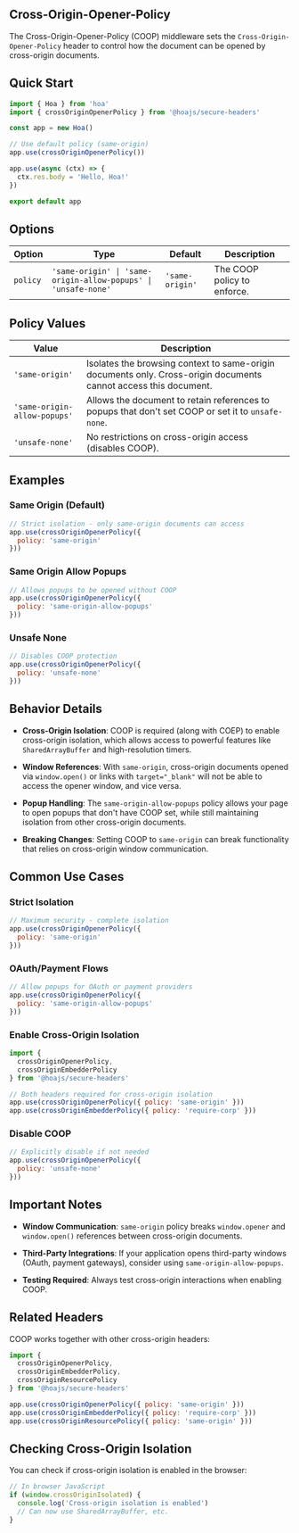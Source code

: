 ## Cross-Origin-Opener-Policy

The Cross-Origin-Opener-Policy (COOP) middleware sets the `Cross-Origin-Opener-Policy` header to control how the document can be opened by cross-origin documents.

## Quick Start

```js
import { Hoa } from 'hoa'
import { crossOriginOpenerPolicy } from '@hoajs/secure-headers'

const app = new Hoa()

// Use default policy (same-origin)
app.use(crossOriginOpenerPolicy())

app.use(async (ctx) => {
  ctx.res.body = 'Hello, Hoa!'
})

export default app
```

## Options

| Option | Type | Default | Description |
| --- | --- | --- | --- |
| `policy` | `'same-origin' \| 'same-origin-allow-popups' \| 'unsafe-none'` | `'same-origin'` | The COOP policy to enforce. |

## Policy Values

| Value | Description |
| --- | --- |
| `'same-origin'` | Isolates the browsing context to same-origin documents only. Cross-origin documents cannot access this document. |
| `'same-origin-allow-popups'` | Allows the document to retain references to popups that don't set COOP or set it to `unsafe-none`. |
| `'unsafe-none'` | No restrictions on cross-origin access (disables COOP). |

## Examples

### Same Origin (Default)

```js
// Strict isolation - only same-origin documents can access
app.use(crossOriginOpenerPolicy({
  policy: 'same-origin'
}))
```

### Same Origin Allow Popups

```js
// Allows popups to be opened without COOP
app.use(crossOriginOpenerPolicy({
  policy: 'same-origin-allow-popups'
}))
```

### Unsafe None

```js
// Disables COOP protection
app.use(crossOriginOpenerPolicy({
  policy: 'unsafe-none'
}))
```

## Behavior Details

- **Cross-Origin Isolation**: COOP is required (along with COEP) to enable cross-origin isolation, which allows access to powerful features like `SharedArrayBuffer` and high-resolution timers.

- **Window References**: With `same-origin`, cross-origin documents opened via `window.open()` or links with `target="_blank"` will not be able to access the opener window, and vice versa.

- **Popup Handling**: The `same-origin-allow-popups` policy allows your page to open popups that don't have COOP set, while still maintaining isolation from other cross-origin documents.

- **Breaking Changes**: Setting COOP to `same-origin` can break functionality that relies on cross-origin window communication.

## Common Use Cases

### Strict Isolation

```js
// Maximum security - complete isolation
app.use(crossOriginOpenerPolicy({
  policy: 'same-origin'
}))
```

### OAuth/Payment Flows

```js
// Allow popups for OAuth or payment providers
app.use(crossOriginOpenerPolicy({
  policy: 'same-origin-allow-popups'
}))
```

### Enable Cross-Origin Isolation

```js
import { 
  crossOriginOpenerPolicy,
  crossOriginEmbedderPolicy 
} from '@hoajs/secure-headers'

// Both headers required for cross-origin isolation
app.use(crossOriginOpenerPolicy({ policy: 'same-origin' }))
app.use(crossOriginEmbedderPolicy({ policy: 'require-corp' }))
```

### Disable COOP

```js
// Explicitly disable if not needed
app.use(crossOriginOpenerPolicy({
  policy: 'unsafe-none'
}))
```

## Important Notes

- **Window Communication**: `same-origin` policy breaks `window.opener` and `window.open()` references between cross-origin documents.

- **Third-Party Integrations**: If your application opens third-party windows (OAuth, payment gateways), consider using `same-origin-allow-popups`.

- **Testing Required**: Always test cross-origin interactions when enabling COOP.

## Related Headers

COOP works together with other cross-origin headers:

```js
import { 
  crossOriginOpenerPolicy,
  crossOriginEmbedderPolicy,
  crossOriginResourcePolicy
} from '@hoajs/secure-headers'

app.use(crossOriginOpenerPolicy({ policy: 'same-origin' }))
app.use(crossOriginEmbedderPolicy({ policy: 'require-corp' }))
app.use(crossOriginResourcePolicy({ policy: 'same-origin' }))
```

## Checking Cross-Origin Isolation

You can check if cross-origin isolation is enabled in the browser:

```js
// In browser JavaScript
if (window.crossOriginIsolated) {
  console.log('Cross-origin isolation is enabled')
  // Can now use SharedArrayBuffer, etc.
}
```
